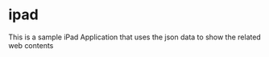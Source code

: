 # ipad

This is a sample iPad Application that uses the json data to show the related web contents 
